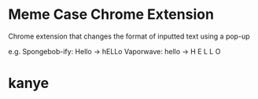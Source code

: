 # Meme Case Chrome Extension

Chrome extension that changes the format of inputted text using a pop-up

e.g.  Spongebob-ify: Hello -> hELLo
      Vaporwave: hello -> H E L L O
# kanye
